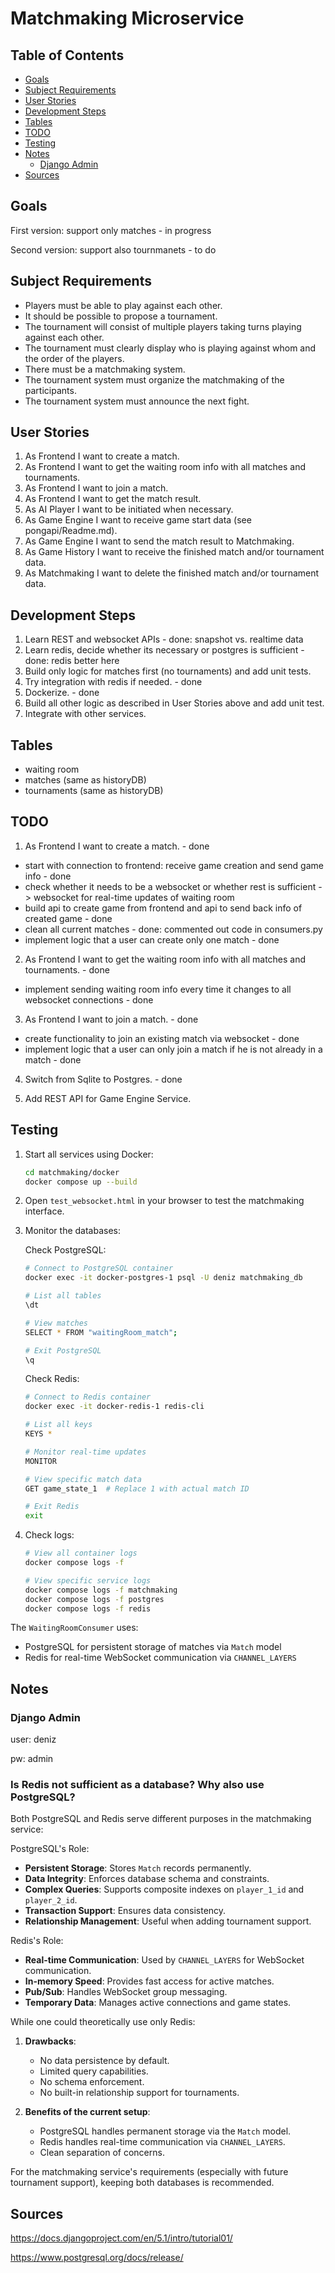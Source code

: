 # Matchmaking Microservice

## Table of Contents

- [Goals](#goals)
- [Subject Requirements](#subject-requirements)
- [User Stories](#user-stories)
- [Development Steps](#development-steps)
- [Tables](#tables)
- [TODO](#todo)
- [Testing](#testing)
- [Notes](#notes)
	- [Django Admin](#django-admin)
- [Sources](#sources)


## Goals
First version: support only matches - in progress

Second version: support also tournmanets - to do

## Subject Requirements

- Players must be able to play against each other.
- It should be possible to propose a tournament.
- The tournament will consist of multiple players taking turns playing against each other.
- The tournament must clearly display who is playing against whom and the order of the players.
- There must be a matchmaking system.
- The tournament system must organize the matchmaking of the participants.
- The tournament system must announce the next fight.

## User Stories

1. As Frontend I want to create a match.
2. As Frontend I want to get the waiting room info with all matches and tournaments.
3. As Frontend I want to join a match.
4. As Frontend I want to get the match result.
5. As AI Player I want to be initiated when necessary.
6. As Game Engine I want to receive game start data (see pongapi/Readme.md).
6. As Game Engine I want to send the match result to Matchmaking.
7. As Game History I want to receive the finished match and/or tournament data.
8. As Matchmaking I want to delete the finished match and/or tournament data.

## Development Steps

1. Learn REST and websocket APIs - done: snapshot vs. realtime data
2. Learn redis, decide whether its necessary or postgres is sufficient - done: redis better here
3. Build only logic for matches first (no tournaments) and add unit tests.
4. Try integration with redis if needed. - done
5. Dockerize. - done
6. Build all other logic as described in User Stories above and add unit test.
7. Integrate with other services.

## Tables

- waiting room
- matches (same as historyDB)
- tournaments (same as historyDB)

## TODO

1. As Frontend I want to create a match. - done
- start with connection to frontend: receive game creation and send game info - done
- check whether it needs to be a websocket or whether rest is sufficient -> websocket for real-time updates of waiting room
- build api to create game from frontend and api to send back info of created game - done
- clean all current matches - done: commented out code in consumers.py
- implement logic that a user can create only one match - done

2. As Frontend I want to get the waiting room info with all matches and tournaments. - done
- implement sending waiting room info every time it changes to all websocket connections - done

3. As Frontend I want to join a match. - done
- create functionality to join an existing match via websocket - done
- implement logic that a user can only join a match if he is not already in a match - done

4. Switch from Sqlite to Postgres. - done

5. Add REST API for Game Engine Service.

## Testing

1. Start all services using Docker:
	```bash
	cd matchmaking/docker
	docker compose up --build
	```

2. Open `test_websocket.html` in your browser to test the matchmaking interface.

3. Monitor the databases:

	Check PostgreSQL:
	```bash
	# Connect to PostgreSQL container
	docker exec -it docker-postgres-1 psql -U deniz matchmaking_db

	# List all tables
	\dt

	# View matches
	SELECT * FROM "waitingRoom_match";

	# Exit PostgreSQL
	\q
	```

	Check Redis:
	```bash
	# Connect to Redis container
	docker exec -it docker-redis-1 redis-cli

	# List all keys
	KEYS *

	# Monitor real-time updates
	MONITOR

	# View specific match data
	GET game_state_1  # Replace 1 with actual match ID

	# Exit Redis
	exit
	```

4. Check logs:
	```bash
	# View all container logs
	docker compose logs -f

	# View specific service logs
	docker compose logs -f matchmaking
	docker compose logs -f postgres
	docker compose logs -f redis
	```

The `WaitingRoomConsumer` uses:
- PostgreSQL for persistent storage of matches via `Match` model
- Redis for real-time WebSocket communication via `CHANNEL_LAYERS`

## Notes

### Django Admin
user:	deniz

pw:		admin

### Is Redis not sufficient as a database? Why also use PostgreSQL?

Both PostgreSQL and Redis serve different purposes in the matchmaking service:

 PostgreSQL's Role:
- **Persistent Storage**: Stores `Match` records permanently.
- **Data Integrity**: Enforces database schema and constraints.
- **Complex Queries**: Supports composite indexes on `player_1_id` and `player_2_id`.
- **Transaction Support**: Ensures data consistency.
- **Relationship Management**: Useful when adding tournament support.

Redis's Role:
- **Real-time Communication**: Used by `CHANNEL_LAYERS` for WebSocket communication.
- **In-memory Speed**: Provides fast access for active matches.
- **Pub/Sub**: Handles WebSocket group messaging.
- **Temporary Data**: Manages active connections and game states.

While one could theoretically use only Redis:

1. **Drawbacks**:
	- No data persistence by default.
	- Limited query capabilities.
	- No schema enforcement.
	- No built-in relationship support for tournaments.

2. **Benefits of the current setup**:
	- PostgreSQL handles permanent storage via the `Match` model.
	- Redis handles real-time communication via `CHANNEL_LAYERS`.
	- Clean separation of concerns.

For the matchmaking service's requirements (especially with future tournament support), keeping both databases is recommended.

## Sources

https://docs.djangoproject.com/en/5.1/intro/tutorial01/

https://www.postgresql.org/docs/release/
